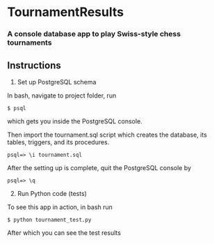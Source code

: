 # TournamentResults
### A console database app to play Swiss-style chess tournaments

## Instructions

1. Set up PostgreSQL schema

  In bash, navigate to project folder, run

  ```
  $ psql
  ```
  which gets you inside the PostgreSQL console.

  Then import the tournament.sql script which creates the database, its tables,
  triggers, and its procedures.

  ```
  psql=> \i tournament.sql
  ```

  After the setting up is complete, quit the PostgreSQL console by

  ```
  psql=> \q
  ```

2. Run Python code (tests)

  To see this app in action, in bash run

  ```
  $ python tournament_test.py
  ```

  After which you can see the test results
